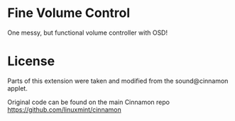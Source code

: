 # Fine Volume Control
One messy, but functional volume controller with OSD!

# License
Parts of this extension were taken and modified from the sound@cinnamon applet. 

Original code can be found on the main Cinnamon repo https://github.com/linuxmint/cinnamon